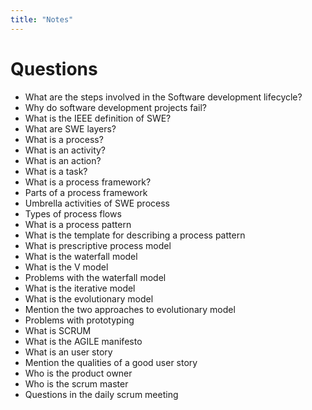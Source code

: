 ```yaml
---
title: "Notes"
---
```


# Questions

- What are the steps involved in the Software development lifecycle?
- Why do software development projects fail?
- What is the IEEE definition of SWE?
- What are SWE layers?
- What is a process?
- What is an activity?
- What is an action?
- What is a task?
- What is a process framework?
- Parts of a process framework
- Umbrella activities of SWE process
- Types of process flows
- What is a process pattern
- What is the template for describing a process pattern
- What is prescriptive process model
- What is the waterfall model
- What is the V model
- Problems with the waterfall model
- What is the iterative model
- What is the evolutionary model
- Mention the two approaches to evolutionary model
- Problems with prototyping
- What is SCRUM
- What is the AGILE manifesto
- What is an user story
- Mention the qualities of a good user story
- Who is the product owner
- Who is the scrum master
- Questions in the daily scrum meeting



